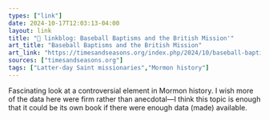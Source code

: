 ```yaml
---
types: ["link"]
date: 2024-10-17T12:03:13-04:00
layout: link
title: "🔗 linkblog: Baseball Baptisms and the British Mission'"
art_title: "Baseball Baptisms and the British Mission"
art_link: "https://timesandseasons.org/index.php/2024/10/baseball-baptisms-and-the-british-mission/"
sources: ["timesandseasons.org"]
tags: ["Latter-day Saint missionaries","Mormon history"]
---
```

Fascinating look at a controversial element in Mormon history. I wish more of the data here were firm rather than anecdotal—I think this topic is enough that it could be its own book if there were enough data (made) available.
